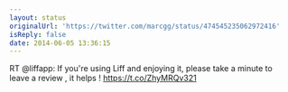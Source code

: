 ```yaml
---
layout: status
originalUrl: 'https://twitter.com/marcgg/status/474545235062972416'
isReply: false
date: 2014-06-05 13:36:15
---
```


RT @liffapp: If you're using Liff and enjoying it, please take a minute to leave a review , it helps ! https://t.co/ZhyMRQv321
